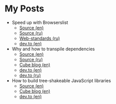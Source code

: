 # My Posts

- Speed up with Browserslist
  - [Source (en)](speed-up-with-browserslist/en.md)
  - [Source (ru)](speed-up-with-browserslist/ru.md)
  - [Web-standards (ru)](https://web-standards.ru/articles/speed-up-with-browserslist/)
  - [dev.to (en)](https://dev.to/dangreen/speed-up-with-browserslist-30lh)
- Why and how to transpile dependencies
  - [Source (en)](why-and-how-to-transpile-dependencies/en.md)
  - [Source (ru)](why-and-how-to-transpile-dependencies/ru.md)
  - [Cube blog (en)](https://cube.dev/blog/dependencies-transpilation)
  - [dev.to (en)](https://dev.to/cubejs/why-and-how-to-transpile-dependencies-of-your-javascript-application-3phf)
  - [dev.to (ru)](https://dev.to/dangreen/pochiemu-i-kak-nuzhno-transpilirovat-zavisimosti-5ceb)
- How to build tree-shakeable JavaScript libraries
  - [Source (en)](how-to-build-tree-shakeable-javascript-libraries/en.md)
  - [Cube blog (en)](https://cube.dev/blog/how-to-build-tree-shakeable-javascript-libraries)
  - [dev.to (en)](https://dev.to/cubejs/how-to-build-tree-shakeable-javascript-libraries-35fa)
